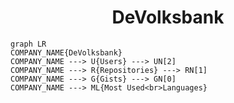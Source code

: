 <h1 align="center">DeVolksbank</h1>

```mermaid
graph LR
COMPANY_NAME{DeVolksbank}
COMPANY_NAME ---> U{Users} ---> UN[2]
COMPANY_NAME ---> R{Repositories} ---> RN[1]
COMPANY_NAME ---> G{Gists} ---> GN[0]
COMPANY_NAME ---> ML{Most Used<br>Languages}
```
